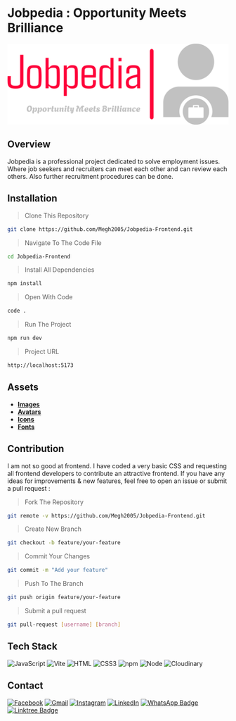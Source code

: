 # Jobpedia : Opportunity Meets Brilliance 
[![](https://github.com/Megh2005/Jobpedia/blob/37dc1da5f534c7b4030b6f2d7171af7bf6043065/frontend/public/1.png)](https://github.com/Megh2005/Jobpedia/blob/37dc1da5f534c7b4030b6f2d7171af7bf6043065/frontend/public/1.png)
## Overview
Jobpedia is a professional project dedicated to solve employment issues. Where job seekers and recruiters can meet each other and can review each others. Also further recruitment procedures can be done.

## Installation
>  Clone This Repository

```sh
git clone https://github.com/Megh2005/Jobpedia-Frontend.git
```
> Navigate To The Code File
```sh
cd Jobpedia-Frontend
```
> Install All Dependencies
```sh
npm install
```

> Open With Code
```sh
code .
```

> Run The Project
```sh
npm run dev
```
> Project URL
```sh
http://localhost:5173
```


## Assets 
- **[Images](https://drive.google.com/drive/folders/1mKA-4fkEVKhM8SJ8qz3mOmOe5krLoqsc/)**
- **[Avatars](https://avatar-placeholder.iran.liara.run/)** 
- **[Icons](https://fontawesome.com/)** 
- **[Fonts](https://fonts.google.com/)**


## Contribution
 I am not so good at frontend. I have coded a very basic CSS and requesting all frontend developers to contribute an attractive frontend. If you have any ideas for improvements & new features, feel free to open an issue or submit a pull request :
> Fork The Repository
```sh
git remote -v https://github.com/Megh2005/Jobpedia-Frontend.git
```
> Create New Branch 
```sh
git checkout -b feature/your-feature
```
> Commit Your Changes
```sh
git commit -m "Add your feature"
```
> Push To The Branch
```sh
git push origin feature/your-feature
```
> Submit a pull request
```sh
git pull-request [username] [branch]
```

## Tech Stack
![JavaScript](https://img.shields.io/badge/JavaScript-F7DF1E?logo=javascript&logoColor=000&style=plastic)
![Vite](https://img.shields.io/badge/Vite-646CFF?logo=vite&logoColor=fff&style=plastic)
![HTML](https://img.shields.io/badge/HTML-E34F26?logo=html5&logoColor=fff&style=plastic)
![CSS3](https://img.shields.io/badge/CSS-1572B6?logo=css3&logoColor=fff&style=plastic)
![npm](https://img.shields.io/badge/NPM-CB3837?logo=npm&logoColor=fff&style=plastic)
![Node](https://img.shields.io/badge/Node-5FA04E?logo=nodedotjs&logoColor=fff&style=plastic)
![Cloudinary](https://img.shields.io/badge/Cloudinary-3448C5?logo=cloudinary&logoColor=fff&style=plastic)

## Contact
[![Facebook](https://img.shields.io/badge/Facebook-%231877F2.svg?logo=Facebook&logoColor=white&style=plastic)](https://facebook.com/iammeghdeb) 
[![Gmail](https://img.shields.io/badge/Gmail-EA4335?logo=gmail&logoColor=fff&style=plastic)](https://mailto:iammeghdeb@gmail.com) 
[![Instagram](https://img.shields.io/badge/Instagram-%23E4405F.svg?logo=Instagram&logoColor=white&style=plastic)](https://instagram.com/iammeghdeb) 
[![LinkedIn](https://img.shields.io/badge/LinkedIn-%230077B5.svg?logo=linkedin&logoColor=white&style=plastic)](https://linkedin.com/in/megh-deb/) 
[![WhatsApp Badge](https://img.shields.io/badge/WhatsApp-25D366?logo=whatsapp&logoColor=fff&style=plastic)](https://wa.me/+918961838943) 
[![Linktree Badge](https://img.shields.io/badge/Linktree-43E55E?logo=linktree&logoColor=000&style=plastic)](https://linktr.ee/meghdeb)